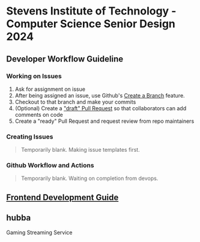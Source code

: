 # Stevens Institute of Technology - Computer Science Senior Design 2024

## Developer Workflow Guideline

### Working on Issues

1. Ask for assignment on issue
2. After being assigned an issue, use Github's [Create a Branch](https://docs.github.com/en/issues/tracking-your-work-with-issues/creating-a-branch-for-an-issue) feature.
3. Checkout to that branch and make your commits
4. (Optional) Create a ["draft" Pull Request](https://docs.github.com/en/pull-requests/collaborating-with-pull-requests/proposing-changes-to-your-work-with-pull-requests/creating-a-pull-request) so that collaborators can add comments on code
5. Create a "ready" Pull Request and request review from repo maintainers

### Creating Issues
> Temporarily blank. Making issue templates first.

### Github Workflow and Actions
> Temporarily blank. Waiting on completion from devops.

## [Frontend Development Guide](web-service/README.md)

## hubba
Gaming Streaming Service
